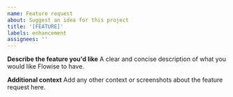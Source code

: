 ```yaml
---
name: Feature request
about: Suggest an idea for this project
title: '[FEATURE]'
labels: enhancement
assignees: ''
---
```


**Describe the feature you'd like**
A clear and concise description of what you would like Flowise to have.

**Additional context**
Add any other context or screenshots about the feature request here.
